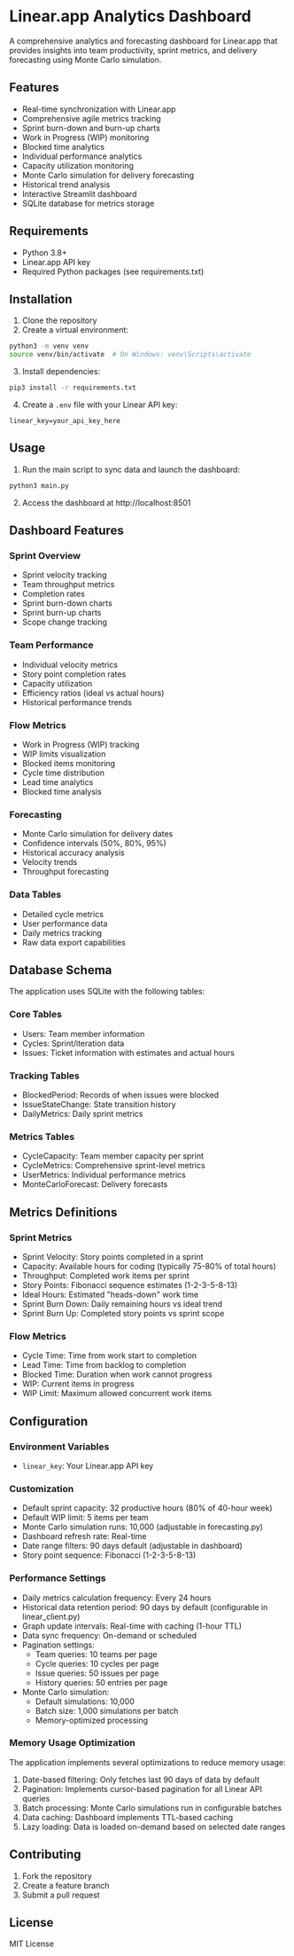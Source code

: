 # Linear.app Analytics Dashboard

A comprehensive analytics and forecasting dashboard for Linear.app that provides insights into team productivity, sprint metrics, and delivery forecasting using Monte Carlo simulation.

## Features

- Real-time synchronization with Linear.app
- Comprehensive agile metrics tracking
- Sprint burn-down and burn-up charts
- Work in Progress (WIP) monitoring
- Blocked time analytics
- Individual performance analytics
- Capacity utilization monitoring
- Monte Carlo simulation for delivery forecasting
- Historical trend analysis
- Interactive Streamlit dashboard
- SQLite database for metrics storage

## Requirements

- Python 3.8+
- Linear.app API key
- Required Python packages (see requirements.txt)

## Installation

1. Clone the repository
2. Create a virtual environment:
```bash
python3 -m venv venv
source venv/bin/activate  # On Windows: venv\Scripts\activate
```

3. Install dependencies:
```bash
pip3 install -r requirements.txt
```

4. Create a `.env` file with your Linear API key:
```
linear_key=your_api_key_here
```

## Usage

1. Run the main script to sync data and launch the dashboard:
```bash
python3 main.py
```

2. Access the dashboard at http://localhost:8501

## Dashboard Features

### Sprint Overview
- Sprint velocity tracking
- Team throughput metrics
- Completion rates
- Sprint burn-down charts
- Sprint burn-up charts
- Scope change tracking

### Team Performance
- Individual velocity metrics
- Story point completion rates
- Capacity utilization
- Efficiency ratios (ideal vs actual hours)
- Historical performance trends

### Flow Metrics
- Work in Progress (WIP) tracking
- WIP limits visualization
- Blocked items monitoring
- Cycle time distribution
- Lead time analytics
- Blocked time analysis

### Forecasting
- Monte Carlo simulation for delivery dates
- Confidence intervals (50%, 80%, 95%)
- Historical accuracy analysis
- Velocity trends
- Throughput forecasting

### Data Tables
- Detailed cycle metrics
- User performance data
- Daily metrics tracking
- Raw data export capabilities

## Database Schema

The application uses SQLite with the following tables:

### Core Tables
- Users: Team member information
- Cycles: Sprint/iteration data
- Issues: Ticket information with estimates and actual hours

### Tracking Tables
- BlockedPeriod: Records of when issues were blocked
- IssueStateChange: State transition history
- DailyMetrics: Daily sprint metrics

### Metrics Tables
- CycleCapacity: Team member capacity per sprint
- CycleMetrics: Comprehensive sprint-level metrics
- UserMetrics: Individual performance metrics
- MonteCarloForecast: Delivery forecasts

## Metrics Definitions

### Sprint Metrics
- Sprint Velocity: Story points completed in a sprint
- Capacity: Available hours for coding (typically 75-80% of total hours)
- Throughput: Completed work items per sprint
- Story Points: Fibonacci sequence estimates (1-2-3-5-8-13)
- Ideal Hours: Estimated "heads-down" work time
- Sprint Burn Down: Daily remaining hours vs ideal trend
- Sprint Burn Up: Completed story points vs sprint scope

### Flow Metrics
- Cycle Time: Time from work start to completion
- Lead Time: Time from backlog to completion
- Blocked Time: Duration when work cannot progress
- WIP: Current items in progress
- WIP Limit: Maximum allowed concurrent work items

## Configuration

### Environment Variables
- `linear_key`: Your Linear.app API key

### Customization
- Default sprint capacity: 32 productive hours (80% of 40-hour week)
- Default WIP limit: 5 items per team
- Monte Carlo simulation runs: 10,000 (adjustable in forecasting.py)
- Dashboard refresh rate: Real-time
- Date range filters: 90 days default (adjustable in dashboard)
- Story point sequence: Fibonacci (1-2-3-5-8-13)

### Performance Settings
- Daily metrics calculation frequency: Every 24 hours
- Historical data retention period: 90 days by default (configurable in linear_client.py)
- Graph update intervals: Real-time with caching (1-hour TTL)
- Data sync frequency: On-demand or scheduled
- Pagination settings:
  * Team queries: 10 teams per page
  * Cycle queries: 10 cycles per page
  * Issue queries: 50 issues per page
  * History queries: 50 entries per page
- Monte Carlo simulation:
  * Default simulations: 10,000
  * Batch size: 1,000 simulations per batch
  * Memory-optimized processing

### Memory Usage Optimization
The application implements several optimizations to reduce memory usage:
1. Date-based filtering: Only fetches last 90 days of data by default
2. Pagination: Implements cursor-based pagination for all Linear API queries
3. Batch processing: Monte Carlo simulations run in configurable batches
4. Data caching: Dashboard implements TTL-based caching
5. Lazy loading: Data is loaded on-demand based on selected date ranges

## Contributing

1. Fork the repository
2. Create a feature branch
3. Submit a pull request

## License

MIT License